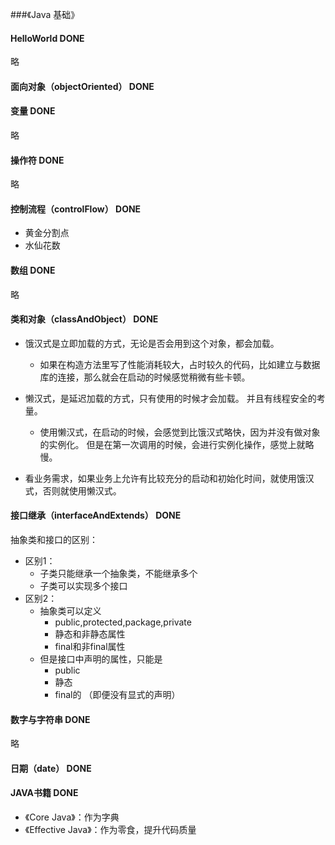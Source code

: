 ###《Java 基础》

#### HelloWorld  DONE

略

#### 面向对象（objectOriented）    DONE

#### 变量  DONE

略

#### 操作符 DONE

略

#### 控制流程（controlFlow）   DONE

- 黄金分割点
- 水仙花数

#### 数组  DONE

略

#### 类和对象（classAndObject）    DONE

- 饿汉式是立即加载的方式，无论是否会用到这个对象，都会加载。
    * 如果在构造方法里写了性能消耗较大，占时较久的代码，比如建立与数据库的连接，那么就会在启动的时候感觉稍微有些卡顿。

- 懒汉式，是延迟加载的方式，只有使用的时候才会加载。 并且有线程安全的考量。
    * 使用懒汉式，在启动的时候，会感觉到比饿汉式略快，因为并没有做对象的实例化。 但是在第一次调用的时候，会进行实例化操作，感觉上就略慢。

- 看业务需求，如果业务上允许有比较充分的启动和初始化时间，就使用饿汉式，否则就使用懒汉式。

#### 接口继承（interfaceAndExtends）   DONE

抽象类和接口的区别：
- 区别1：
    * 子类只能继承一个抽象类，不能继承多个
    * 子类可以实现多个接口
- 区别2：
    * 抽象类可以定义
        * public,protected,package,private
        * 静态和非静态属性
        * final和非final属性
    * 但是接口中声明的属性，只能是
        * public
        * 静态
        * final的
    （即便没有显式的声明）

#### 数字与字符串  DONE

略

#### 日期（date）    DONE

#### JAVA书籍  DONE

- 《Core Java》：作为字典
- 《Effective Java》：作为零食，提升代码质量
